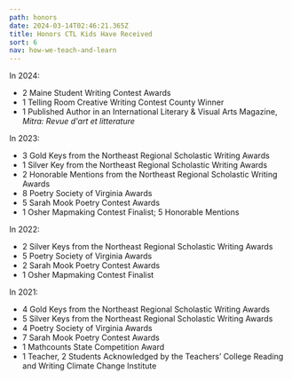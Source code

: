 ```yaml
---
path: honors
date: 2024-03-14T02:46:21.365Z
title: Honors CTL Kids Have Received
sort: 6
nav: how-we-teach-and-learn
---
```

In 2024:

* 2 Maine Student Writing Contest Awards
* 1 Telling Room Creative Writing Contest County Winner
* 1 Published Author in an International Literary & Visual Arts Magazine, *Mitra: Revue d'art et litterature*

In 2023:

* 3 Gold Keys from the Northeast Regional Scholastic Writing Awards
* 1 Silver Key from the Northeast Regional Scholastic Writing Awards
* 2 Honorable Mentions from the Northeast Regional Scholastic Writing Awards
* 8 Poetry Society of Virginia Awards
* 5 Sarah Mook Poetry Contest Awards
* 1 Osher Mapmaking Contest Finalist; 5 Honorable Mentions

In 2022:

* 2 Silver Keys from the Northeast Regional Scholastic Writing Awards
* 5 Poetry Society of Virginia Awards
* 2 Sarah Mook Poetry Contest Awards
* 1 Osher Mapmaking Contest Finalist 

In 2021:

* 4 Gold Keys from the Northeast Regional Scholastic Writing Awards
* 5 Silver Keys from the Northeast Regional Scholastic Writing Awards
* 4 Poetry Society of Virginia Awards
* 7 Sarah Mook Poetry Contest Awards
* 1 Mathcounts State Competition Award
* 1 Teacher, 2 Students Acknowledged by the Teachers’ College Reading and Writing Climate Change Institute